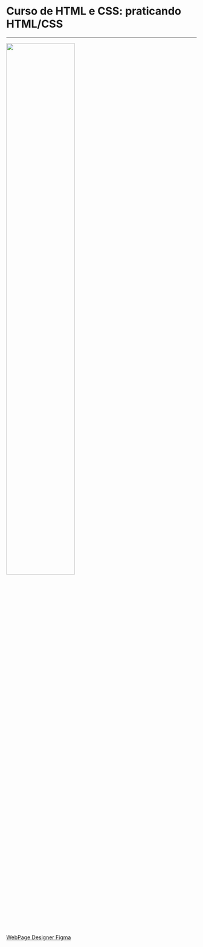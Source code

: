 # Curso de HTML e CSS: praticando HTML/CSS
***

<a href="https://cursos.alura.com.br/course/html-css-praticando-html-css" ><img width=60% src="https://www.alura.com.br/assets/api/cursos/html-css-praticando-html-css.svg"></a>

<a href="https://www.figma.com/file/tFDVyNuKhrT2G03k2dCstW/Alura-Plus---Layout?type=design&node-id=1-77&mode=design&t=yNltphbxfyZvd1jl-0"> WebPage Designer Figma </a>